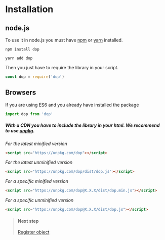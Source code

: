 # Installation

## node.js

To use it in node.js you must have [npm](https://www.npmjs.com/) or [yarn](https://yarnpkg.com) installed.

```
npm install dop
```

```
yarn add dop
```

Then you just have to require the library in your script.

```js
const dop = require('dop')
```

## Browsers

If you are using ES6 and you already have installed the package

```js
import dop from 'dop'
```


##### With a CDN you have to include the library in your html. We recommend to use [unpkg](https://unpkg.com).

*For the latest minified version*
```html
<script src="https://unpkg.com/dop"></script>
```


*For the latest unminified version*
```html
<script src="https://unpkg.com/dop/dist/dop.js"></script>
```


*For a specific minified version*
```html
<script src="https://unpkg.com/dop@X.X.X/dist/dop.min.js"></script>
```

*For a specific unminified version*
```html
<script src="https://unpkg.com/dop@X.X.X/dist/dop.js"></script>
```

> #### Next step
> [Register object](/guide/javascript/register-object)